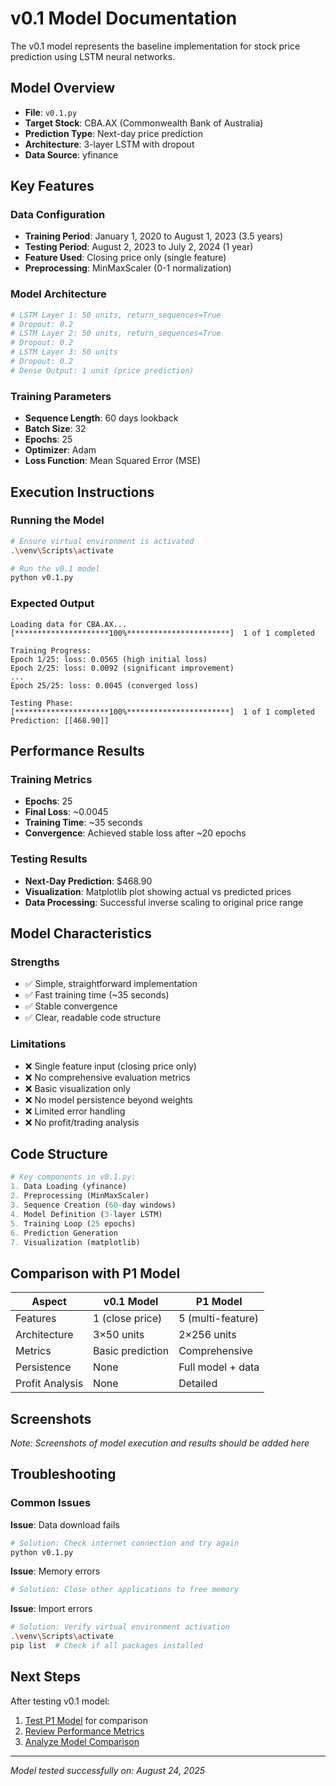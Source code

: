 # v0.1 Model Documentation

The v0.1 model represents the baseline implementation for stock price prediction using LSTM neural networks.

## Model Overview

- **File**: `v0.1.py`
- **Target Stock**: CBA.AX (Commonwealth Bank of Australia)
- **Prediction Type**: Next-day price prediction
- **Architecture**: 3-layer LSTM with dropout
- **Data Source**: yfinance

## Key Features

### Data Configuration
- **Training Period**: January 1, 2020 to August 1, 2023 (3.5 years)
- **Testing Period**: August 2, 2023 to July 2, 2024 (1 year)
- **Feature Used**: Closing price only (single feature)
- **Preprocessing**: MinMaxScaler (0-1 normalization)

### Model Architecture

```python
# LSTM Layer 1: 50 units, return_sequences=True
# Dropout: 0.2
# LSTM Layer 2: 50 units, return_sequences=True  
# Dropout: 0.2
# LSTM Layer 3: 50 units
# Dropout: 0.2
# Dense Output: 1 unit (price prediction)
```

### Training Parameters
- **Sequence Length**: 60 days lookback
- **Batch Size**: 32
- **Epochs**: 25
- **Optimizer**: Adam
- **Loss Function**: Mean Squared Error (MSE)

## Execution Instructions

### Running the Model

```bash
# Ensure virtual environment is activated
.\venv\Scripts\activate

# Run the v0.1 model
python v0.1.py
```

### Expected Output

```
Loading data for CBA.AX...
[*********************100%***********************]  1 of 1 completed

Training Progress:
Epoch 1/25: loss: 0.0565 (high initial loss)
Epoch 2/25: loss: 0.0092 (significant improvement)
...
Epoch 25/25: loss: 0.0045 (converged loss)

Testing Phase:
[*********************100%***********************]  1 of 1 completed
Prediction: [[468.90]]
```

## Performance Results

### Training Metrics
- **Epochs**: 25
- **Final Loss**: ~0.0045
- **Training Time**: ~35 seconds
- **Convergence**: Achieved stable loss after ~20 epochs

### Testing Results
- **Next-Day Prediction**: $468.90
- **Visualization**: Matplotlib plot showing actual vs predicted prices
- **Data Processing**: Successful inverse scaling to original price range

## Model Characteristics

### Strengths
- ✅ Simple, straightforward implementation
- ✅ Fast training time (~35 seconds)
- ✅ Stable convergence
- ✅ Clear, readable code structure

### Limitations
- ❌ Single feature input (closing price only)
- ❌ No comprehensive evaluation metrics
- ❌ Basic visualization only
- ❌ No model persistence beyond weights
- ❌ Limited error handling
- ❌ No profit/trading analysis

## Code Structure

```python
# Key components in v0.1.py:
1. Data Loading (yfinance)
2. Preprocessing (MinMaxScaler)
3. Sequence Creation (60-day windows)
4. Model Definition (3-layer LSTM)
5. Training Loop (25 epochs)
6. Prediction Generation
7. Visualization (matplotlib)
```

## Comparison with P1 Model

| Aspect | v0.1 Model | P1 Model |
|--------|------------|----------|
| Features | 1 (close price) | 5 (multi-feature) |
| Architecture | 3×50 units | 2×256 units |
| Metrics | Basic prediction | Comprehensive |
| Persistence | None | Full model + data |
| Profit Analysis | None | Detailed |

## Screenshots

*Note: Screenshots of model execution and results should be added here*

## Troubleshooting

### Common Issues

**Issue**: Data download fails
```bash
# Solution: Check internet connection and try again
python v0.1.py
```

**Issue**: Memory errors
```bash
# Solution: Close other applications to free memory
```

**Issue**: Import errors
```bash
# Solution: Verify virtual environment activation
.\venv\Scripts\activate
pip list  # Check if all packages installed
```

## Next Steps

After testing v0.1 model:
1. [Test P1 Model](P1-Model.md) for comparison
2. [Review Performance Metrics](Performance-Metrics.md)
3. [Analyze Model Comparison](Model-Comparison.md)

---

*Model tested successfully on: August 24, 2025*
